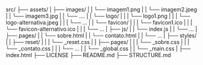src/
    ├── assets/
    |   ├── images/
    |   |   └── imagem1.png
    |   |   └── imagem2.jpeg
    |   |   └── imagem3.jpg
    |   |   └── ....
    |   |   └── logo/
    |   |   |   └── logo1.png
    |   |   |   └── logo-alternativa.jpeg
    |   |   |   └── ...
    |   |   └── favicon/
    |   |   |   └── favicon1.ico
    |   |   |   └── favicon-alternativo.ico
    |   |   |   └── ...
    |   ├── js/
    |   |   └── index.js
    |   |   └── ...
    |   ├── pages/
    |   |   └── sobre.html
    |   |   └── contato.html
    |   |   └── ...
    |   ├── styles/
    |   |   ├── reset/
    |   |   |   └── _reset.css
    |   |   ├── pages/
    |   |   |   └── _sobre.css
    |   |   |   └── _contato.css
    |   |   |   └── ...
    |   |   └── _global.css
    |   |   └── _main.css
    |   ├── index.html
    ├── LICENSE
    ├── README.md
    ├── STRUCTURE.md